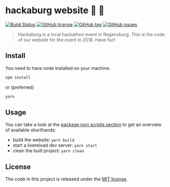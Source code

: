 # hackaburg website :rocket: :european_castle:

[![Build Status](https://travis-ci.org/hackaburg/website.svg?branch=master)](https://travis-ci.org/hackaburg/website)
[![GitHub license](https://img.shields.io/github/license/hackaburg/website.svg)](https://github.com/hackaburg/website/LICENSE)
[![GitHub tag](https://img.shields.io/github/tag/hackaburg/website.svg)](https://github.com/hackaburg/website)
[![GitHub issues](https://img.shields.io/github/issues/hackaburg/website.svg)](https://github.com/hackaburg/website/issues)

> Hackaburg is a local hackathon event in Regensburg. This is the code of our website for the event in 2018. Have fun!


## Install
You need to have node installed on your machine.

```bash
npm install
```
or (preferred)
```bash
yarn
```


## Usage

You can take a look at the [package.json scripts section](package.json) to get an overview of available shorthands:

* build the website: `yarn build`
* start a livereload dev server: `yarn start`
* clean the built project: `yarn clean`


## License

The code in this project is released under the [MIT license](LICENSE).
